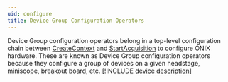 ```yaml
---
uid: configure
title: Device Group Configuration Operators
---
```


Device Group configuration operators belong in a top-level configuration chain between
[CreateContext](xref:OpenEphys.Onix1.CreateContext) and
[StartAcquisition](xref:OpenEphys.Onix1.StartAcquisition) to configure ONIX hardware. These are
known as Device Group configuration operators because they configure a group of devices on a given
headstage, miniscope, breakout board, etc. [!INCLUDE [device
description](<./../includes/device-description.md>)]